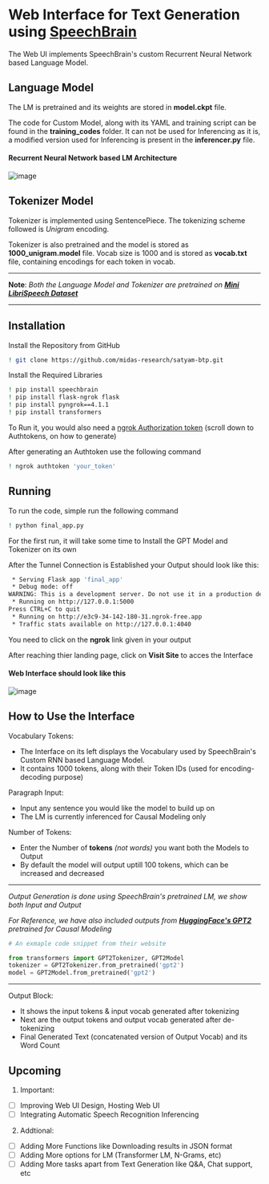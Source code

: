 
# Web Interface for Text Generation using [SpeechBrain](https://github.com/speechbrain/speechbrain)

The Web UI implements SpeechBrain's custom Recurrent Neural Network based Language Model.

## Language Model

The LM is pretrained and its weights are stored in **model.ckpt** file.

The code for Custom Model, along with its YAML and training script can be found in the **training_codes** folder. It can not be used for Inferencing as it is, a modified version used for Inferencing is present in the **inferencer.py** file.

#### Recurrent Neural Network based LM Architecture

![image](https://drive.google.com/uc?export=view&id=1UB3_3FGCkutWFkQjqSRGZFKfXxNKGn3B)

## Tokenizer Model

Tokenizer is implemented using SentencePiece. The tokenizing scheme followed is *Unigram* encoding.

Tokenizer is also pretrained and the model is stored as **1000_unigram.model** file. Vocab size is 1000 and is stored as **vocab.txt** file, containing encodings for each token in vocab.

---

**Note**: *Both the Language Model and Tokenizer are pretrained on [**Mini LibriSpeech Dataset**](https://www.openslr.org/31/)*

---

## Installation

Install the Repository from GitHub

```bash
! git clone https://github.com/midas-research/satyam-btp.git
```

Install the Required Libraries

```bash
! pip install speechbrain
! pip install flask-ngrok flask
! pip install pyngrok==4.1.1
! pip install transformers
```

To Run it, you would also need a [ngrok Authorization token](https://ngrok.com/docs/agent/) (scroll down to Authtokens, on how to generate)

After generating an Authtoken use the following command

```bash
! ngrok authtoken 'your_token'
```

## Running

To run the code, simple run the following command

```bash
! python final_app.py
```

For the first run, it will take some time to Install the GPT Model and Tokenizer on its own

After the Tunnel Connection is Established your Output should look like this:

```bash
 * Serving Flask app 'final_app'
 * Debug mode: off
WARNING: This is a development server. Do not use it in a production deployment. Use a production WSGI server instead.
 * Running on http://127.0.0.1:5000
Press CTRL+C to quit
 * Running on http://e3c9-34-142-180-31.ngrok-free.app
 * Traffic stats available on http://127.0.0.1:4040
```

You need to click on the **ngrok** link given in your output

After reaching thier landing page, click on **Visit Site** to acces the Interface

#### Web Interface should look like this

![image](https://drive.google.com/uc?export=view&id=1fOR_pXjsBxqgOr-jvOG_dUXmepVQdP1D)

## How to Use the Interface

Vocabulary Tokens:

- The Interface on its left displays the Vocabulary used by SpeechBrain's Custom RNN based Language Model.
- It contains 1000 tokens, along with their Token IDs (used for encoding-decoding purpose)

Paragraph Input:

- Input any sentence you would like the model to build up on
- The LM is currently inferenced for Causal Modeling only

Number of Tokens:

- Enter the Number of **tokens** *(not words)* you want both the Models to Output
- By default the model will output uptill 100 tokens, which can be increased and decreased

---

*Output Generation is done using SpeechBrain's pretrained LM, we show both Input and Output*

*For Reference, we have also included outputs from **[HuggingFace's GPT2](https://huggingface.co/gpt2)** pretrained for Causal Modeling*

```python
# An exmaple code snippet from their website

from transformers import GPT2Tokenizer, GPT2Model
tokenizer = GPT2Tokenizer.from_pretrained('gpt2')
model = GPT2Model.from_pretrained('gpt2')
```

---

Output Block:

- It shows the input tokens & input vocab generated after tokenizing
- Next are the output tokens and output vocab generated after de-tokenizing
- Final Generated Text (concatenated version of Output Vocab) and its Word Count

## Upcoming

1. Important:
- [ ]  Improving Web UI Design, Hosting Web UI
- [ ]  Integrating Automatic Speech Recognition Inferencing

2. Addtional:
- [ ]  Adding More Functions like Downloading results in JSON format
- [ ]  Adding More options for LM (Transformer LM, N-Grams, etc)
- [ ]  Adding More tasks apart from Text Generation like Q&A, Chat support, etc